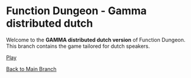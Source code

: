 # Function Dungeon - Gamma distributed dutch

Welcome to the **GAMMA distributed dutch version** of Function Dungeon. This branch contains the game tailored for dutch speakers.

[Play](https://edu.nl/wfb8n)

[Back to Main Branch](https://github.com/smart-education-gamelab/function-dungeon)
